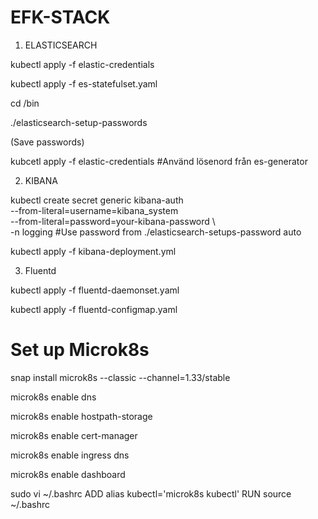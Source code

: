 EFK-STACK
====================

1. ELASTICSEARCH

kubectl apply -f elastic-credentials

kubectl apply -f es-statefulset.yaml

cd /bin

./elasticsearch-setup-passwords

(Save passwords)

kubcetl apply -f elastic-credentials #Använd lösenord från es-generator


2. KIBANA

kubectl create secret generic kibana-auth \
  --from-literal=username=kibana_system \
  --from-literal=password=your-kibana-password \   
  -n logging
#Use password from ./elasticsearch-setups-password auto

kubectl apply -f kibana-deployment.yml

3. Fluentd
   
kubectl apply -f fluentd-daemonset.yaml

kubectl apply -f fluentd-configmap.yaml


Set up Microk8s
=============================
snap install microk8s --classic --channel=1.33/stable

microk8s enable dns

microk8s enable hostpath-storage

microk8s enable cert-manager

microk8s enable ingress dns

microk8s enable dashboard

sudo vi ~/.bashrc
ADD
alias kubectl='microk8s kubectl'
RUN
source ~/.bashrc


 

